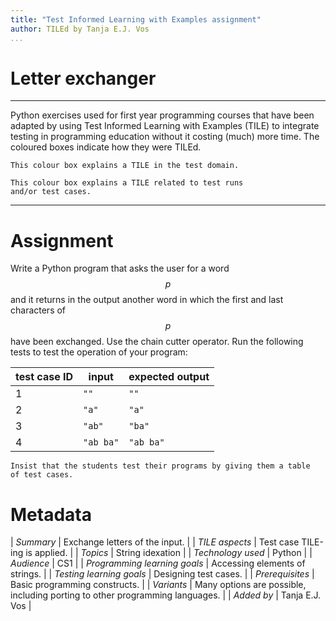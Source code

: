 ```yaml
---
title: "Test Informed Learning with Examples assignment"
author: TILEd by Tanja E.J. Vos
...
```


# Letter exchanger



------------------------------------------------------------------------

Python exercises used for first year programming courses that
have been adapted by using Test Informed Learning with Examples (TILE)
to integrate testing in programming education without it costing (much)
more time. The coloured boxes indicate how they were TILEd.

```testdomaintile
This colour box explains a TILE in the test domain.
```

```testruntile
This colour box explains a TILE related to test runs 
and/or test cases.
```
------------------------------------------------------------------------

# Assignment


Write a Python program that asks the user for a word $$p$$ and it
returns in the output another word in which the first and last
characters of $$p$$ have been exchanged. Use the chain cutter
operator. Run the following tests to test the operation of your
program:

**test case ID** | **input** | **expected output** 
------------------|-----------|---------------------
1                | `""`      | `""`                
2                | `"a"`     | `"a"`               
3                | `"ab"`    | `"ba"`              
4                | `"ab ba"` | `"ab ba"`           


```testruntile
Insist that the students test their programs by giving them a table
of test cases.
```

# Metadata

| *Summary*                     | Exchange letters of the input. |
| *TILE aspects*                | Test case TILE-ing is applied. |
| *Topics*                      | String idexation |
| *Technology used*             | Python |
| *Audience*                    | CS1 |
| *Programming learning goals*  | Accessing elements of strings. |
| *Testing learning goals*      | Designing test cases. |
| *Prerequisites*               | Basic programming constructs. |
| *Variants*                    | Many options are possible, including porting to other programming languages. | 
| *Added by*                    | Tanja E.J. Vos |   

